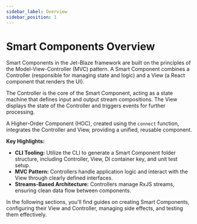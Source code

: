 ```yaml
---
sidebar_label: Overview
sidebar_position: 1
---
```

# Smart Components Overview

Smart Components in the Jet-Blaze framework are built on the principles of the Model-View-Controller (MVC) pattern. A Smart Component combines a Controller (responsible for managing state and logic) and a View (a React component that renders the UI).

The Controller is the core of the Smart Component, acting as a state machine that defines input and output stream compositions. The View displays the state of the Controller and triggers events for further processing.

A Higher-Order Component (HOC), created using the `connect` function, integrates the Controller and View, providing a unified, reusable component.

**Key Highlights:**

- **CLI Tooling:** Utilize the CLI to generate a Smart Component folder structure, including Controller, View, DI container key, and unit test setup.
- **MVC Pattern:** Controllers handle application logic and interact with the View through clearly defined interfaces.
- **Streams-Based Architecture:** Controllers manage RxJS streams, ensuring clean data flow between components.

In the following sections, you'll find guides on creating Smart Components, configuring their View and Controller, managing side effects, and testing them effectively.
